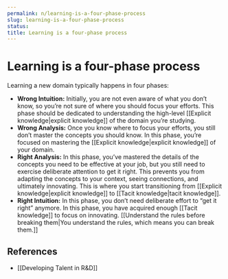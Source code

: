 ```yaml
---
permalink: n/learning-is-a-four-phase-process
slug: learning-is-a-four-phase-process
status: 
title: Learning is a four-phase process
---
```

# Learning is a four-phase process

Learning a new domain typically happens in four phases:

- **Wrong Intuition:** Initially, you are not even aware of what you don’t know, so you’re not sure of where you should focus your efforts. This phase should be dedicated to understanding the high-level [[Explicit knowledge|explicit knowledge]] of the domain you’re studying.
- **Wrong Analysis:** Once you know where to focus your efforts, you still don’t master the concepts you should know. In this phase, you’re focused on mastering the [[Explicit knowledge|explicit knowledge]] of your domain.
- **Right Analysis:** In this phase, you’ve mastered the details of the concepts you need to be effective at your job, but you still need to exercise deliberate attention to get it right. This prevents you from adapting the concepts to your context, seeing connections, and ultimately innovating. This is where you start transitioning from [[Explicit knowledge|explicit knowledge]] to [[Tacit knowledge|tacit knowledge]].
- **Right Intuition:** In this phase, you don’t need deliberate effort to “get it right” anymore. In this phase, you have acquired enough [[Tacit knowledge]] to focus on innovating. [[Understand the rules before breaking them|You understand the rules, which means you can break them.]]

## References

- [[Developing Talent in R&D]]
